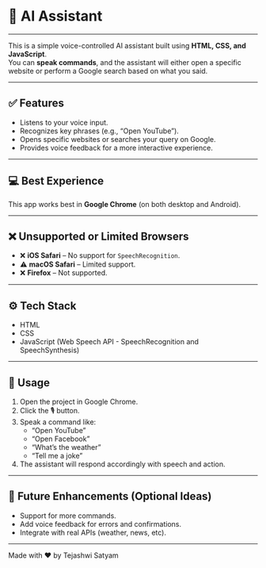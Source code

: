 # 🤖 AI Assistant

---

This is a simple voice-controlled AI assistant built using **HTML, CSS, and JavaScript**.  
You can **speak commands**, and the assistant will either open a specific website or perform a Google search based on what you said.

---

## ✅ Features

- Listens to your voice input.
- Recognizes key phrases (e.g., “Open YouTube”).
- Opens specific websites or searches your query on Google.
- Provides voice feedback for a more interactive experience.

---

## 💻 Best Experience

This app works best in **Google Chrome** (on both desktop and Android).

---

## ❌ Unsupported or Limited Browsers

- ❌ **iOS Safari** – No support for `SpeechRecognition`.
- ⚠️ **macOS Safari** – Limited support.
- ❌ **Firefox** – Not supported.

---

## ⚙️ Tech Stack

- HTML  
- CSS  
- JavaScript (Web Speech API - SpeechRecognition and SpeechSynthesis)

---

## 📝 Usage

1. Open the project in Google Chrome.
2. Click the 🎙️ button.
3. Speak a command like:
   - “Open YouTube”
   - “Open Facebook”
   - “What’s the weather”
   - “Tell me a joke”
4. The assistant will respond accordingly with speech and action.

---

## 🚀 Future Enhancements (Optional Ideas)

- Support for more commands.
- Add voice feedback for errors and confirmations.
- Integrate with real APIs (weather, news, etc).

---

Made with ❤️ by Tejashwi Satyam
